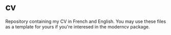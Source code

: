 # cv
Repository containing my CV in French and English. You may use these files as a template for yours if you're interesed in the moderncv package.
